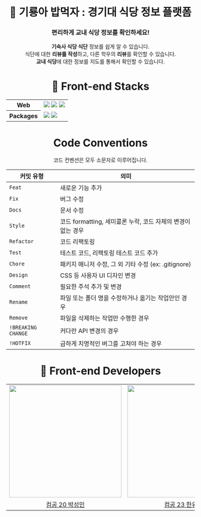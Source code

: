 <div align="center">
  
# 🍚 기룡아 밥먹자 : 경기대 식당 정보 플랫폼
### 편리하게 교내 식당 정보를 확인하세요!

**기숙사 식당 식단** 정보를 쉽게 알 수 있습니다.
<br>
식단에 대한 **리뷰를 작성**하고, 다른 학우의 **리뷰**를 확인할 수 있습니다.
<br>
**교내 식당**에 대한 정보를 지도를 통해서 확인할 수 있습니다.

# 🥟 Front-end Stacks

<table align="center">
    <tr>
        <th>
            Web
        </th>
        <td>
        <img src="https://img.shields.io/badge/TypeScript-3178C6?style=for-the-badge&logo=TypeScript&logoColor=white">
        <img src="https://img.shields.io/badge/Tailwind Css-06b6d4?style=for-the-badge&logo=TailwindCss&logoColor=white">
        <img src="https://img.shields.io/badge/React-61DAFB?style=for-the-badge&logo=React&logoColor=black">
        </td>
    </tr>
<tr>
        <th>
            Packages
        </th>
        <td>
        <img src="https://img.shields.io/badge/Axios-5a29e4?style=for-the-badge&logo=axios&logoColor=white">
        <img src="https://img.shields.io/badge/Pnpm-f69220?style=for-the-badge&logo=Pnpm&logoColor=white">
        </td>
    </tr>
</table>

# Code Conventions

코드 컨벤션은 모두 소문자로 이루어집니다.

| 커밋 유형          | 의미                                    |
|--------------------|-----------------------------------------|
| `Feat`               | 새로운 기능 추가                       |
| `Fix`                | 버그 수정                              |
| `Docs`               | 문서 수정                              |
| `Style`              | 코드 formatting, 세미콜론 누락, 코드 자체의 변경이 없는 경우 |
| `Refactor`           | 코드 리팩토링                          |
| `Test`               | 테스트 코드, 리팩토링 테스트 코드 추가 |
| `Chore`              | 패키지 매니저 수정, 그 외 기타 수정 (ex: .gitignore) |
| `Design`             | CSS 등 사용자 UI 디자인 변경          |
| `Comment`            | 필요한 주석 추가 및 변경               |
| `Rename`             | 파일 또는 폴더 명을 수정하거나 옮기는 작업만인 경우 |
| `Remove`             | 파일을 삭제하는 작업만 수행한 경우     |
| `!BREAKING CHANGE`   | 커다란 API 변경의 경우                 |
| `!HOTFIX`            | 급하게 치명적인 버그를 고쳐야 하는 경우 |

# 🍿 Front-end Developers

<table align="center">
    <tr>
  <td align="center"><a href="http://github.com/boroboro01"/><img src=https://avatars.githubusercontent.com/u/98679575?v=4 width=300/>
   <td align="center"><a href="https://github.com/cho4u4o"/><img src=https://avatars.githubusercontent.com/u/128016678?v=4 width=300/>
  </tr>
    <tr>
  <td align="center"><a href="http://github.com/boroboro01"/>컴공 20 박성민</td>
  <td align="center"><a href="https://github.com/cho4u4o"/>컴공 23 한유진</td>
  </tr>
</table>
    
  </div>


